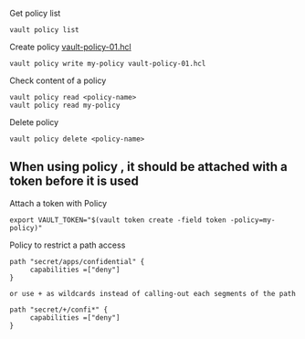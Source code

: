 
Get policy list
```
vault policy list
```

Create policy [vault-policy-01.hcl](https://github.com/e2eSolutionArchitect/scripts/blob/main/hashicorp-vault/vault-policy-01.hcl)

```
vault policy write my-policy vault-policy-01.hcl
```

Check content of a policy
```
vault policy read <policy-name>
vault policy read my-policy
```

Delete policy
```
vault policy delete <policy-name>
```
## When using policy , it should be attached with a token before it is used

Attach a token with Policy

```
export VAULT_TOKEN="$(vault token create -field token -policy=my-policy)"
```

Policy to restrict a path access
```
path "secret/apps/confidential" {
     capabilities =["deny"]
}

or use + as wildcards instead of calling-out each segments of the path

path "secret/+/confi*" {
     capabilities =["deny"]
}
```
